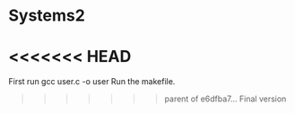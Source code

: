 # Systems2
<<<<<<< HEAD
=======

First run gcc user.c -o user
Run the makefile.

>>>>>>> parent of e6dfba7... Final version

